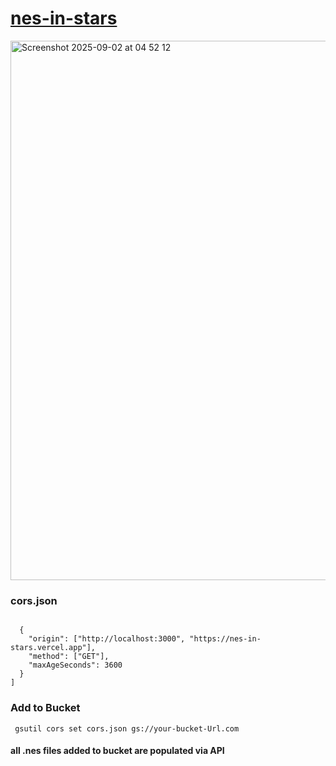# <a href="https://nes-in-stars.vercel.app">nes-in-stars</a>

<img width="1512" height="863" alt="Screenshot 2025-09-02 at 04 52 12" src="https://github.com/user-attachments/assets/61bcb268-8a35-4aac-a1ad-b050bf64884f" />

### cors.json

```

  {
    "origin": ["http://localhost:3000", "https://nes-in-stars.vercel.app"],
    "method": ["GET"],
    "maxAgeSeconds": 3600
  }
]

```

### Add to Bucket

```
 gsutil cors set cors.json gs://your-bucket-Url.com

```

####  all .nes files added to bucket are populated via API
